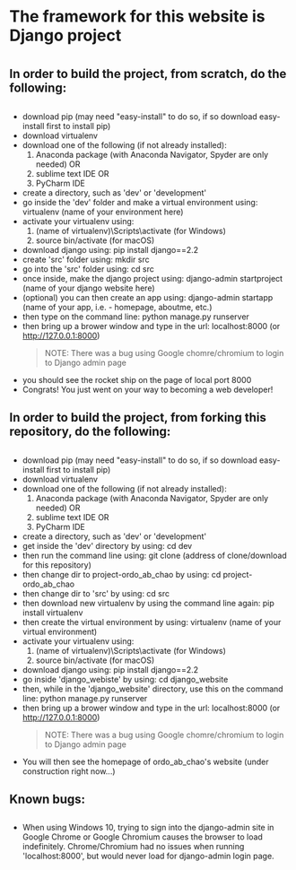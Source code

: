 # The framework for this website is Django project <h1>

## In order to build the project, from scratch, do the following: <h2>
  - download pip (may need "easy-install" to do so, if so download easy-install first to install pip)
  - download virtualenv
  - download one of the following (if not already installed):
     1. Anaconda package (with Anaconda Navigator, Spyder are only needed) OR
     2. sublime text IDE OR
     3. PyCharm IDE
  - create a directory, such as 'dev' or 'development'
  - go inside the 'dev' folder and make a virtual environment using: virtualenv (name of your environment here)
  - activate your virtualenv using:
     1. (name of virtualenv)\Scripts\activate (for Windows)
     2. source bin/activate (for macOS)
  - download django using: pip install django==2.2
  - create 'src' folder using: mkdir src
  - go into the 'src' folder using: cd src
  - once inside, make the django project using: django-admin startproject (name of your django website here)
  - (optional) you can then create an app using: django-admin startapp (name of your app, i.e. - homepage, aboutme, etc.)
  - then type on the command line: python manage.py runserver
  - then bring up a brower window and type in the url: localhost:8000 (or http://127.0.0.1:8000)
    > NOTE: There was a bug using Google chomre/chromium to login to Django admin page
  - you should see the rocket ship on the page of local port 8000
  - Congrats! You just went on your way to becoming a web developer!
  
## In order to build the project, from forking this repository, do the following: <h2>
  - download pip (may need "easy-install" to do so, if so download easy-install first to install pip)
  - download virtualenv
  - download one of the following (if not already installed):
     1. Anaconda package (with Anaconda Navigator, Spyder are only needed) OR
     2. sublime text IDE OR
     3. PyCharm IDE
  - create a directory, such as 'dev' or 'development'
  - get inside the 'dev' directory by using: cd dev
  - then run the command line using: git clone (address of clone/download for this repository)
  - then change dir to project-ordo_ab_chao by using: cd project-ordo_ab_chao
  - then change dir to 'src' by using: cd src
  - then download new virtualenv by using the command line again: pip install virtualenv
  - then create the virtual environment by using: virtualenv (name of your virtual environment)
  - activate your virtualenv using:
     1. (name of virtualenv)\Scripts\activate (for Windows)
     2. source bin/activate (for macOS)
  - download django using: pip install django==2.2
  - go inside 'django_webiste' by using: cd django_website
  - then, while in the 'django_website' directory, use this on the command line: python manage.py runserver
  - then bring up a brower window and type in the url: localhost:8000 (or http://127.0.0.1:8000)
    > NOTE: There was a bug using Google chomre/chromium to login to Django admin page
  - You will then see the homepage of ordo_ab_chao's website (under construction right now...)
  
## Known bugs: <h2>
  - When using Windows 10, trying to sign into the django-admin site in Google Chrome or Google Chromium causes the browser to load indefinitely. Chrome/Chromium had no issues when running 'localhost:8000', but would never load for django-admin login page.
